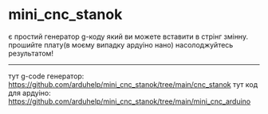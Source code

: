 # mini_cnc_stanok
є простий генератор g-коду який ви можете вставити в стрінг змінну.
прошийте плату(в моєму випадку ардуіно нано)
насолоджуйтесь результатом!


---
тут g-code генератор: https://github.com/arduhelp/mini_cnc_stanok/tree/main/cnc_stanok
тут код для ардуіно: https://github.com/arduhelp/mini_cnc_stanok/tree/main/mini_cnc_arduino
